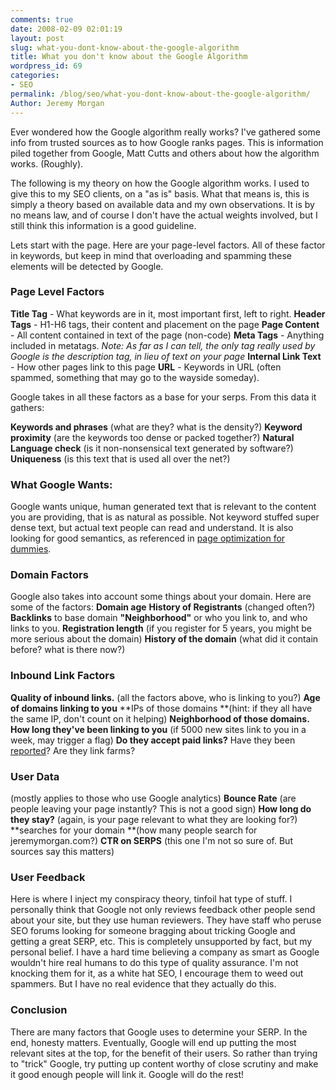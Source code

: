 ```yaml
---
comments: true
date: 2008-02-09 02:01:19
layout: post
slug: what-you-dont-know-about-the-google-algorithm
title: What you don't know about the Google Algorithm
wordpress_id: 69
categories:
- SEO
permalink: /blog/seo/what-you-dont-know-about-the-google-algorithm/
Author: Jeremy Morgan
---
```


Ever wondered how the Google algorithm really works? I've gathered some info from trusted sources as to how Google ranks pages. This is information piled together from Google, Matt Cutts and others about how the algorithm works. (Roughly). 

The following is my theory on how the Google algorithm works. I used to give this to my SEO clients, on a "as is" basis. What that means is, this is simply a theory based on available data and my own observations. It is by no means law, and of course I don't have the actual weights involved, but I still think this information is a good guideline. 
 
Lets start with the page. Here are your page-level factors. All of these factor in keywords, but keep in mind that overloading and spamming these elements will be detected by Google. 
  



### Page Level Factors


**Title Tag** - What keywords are in it, most important first, left to right. 
**Header Tags** - H1-H6 tags, their content and placement on the page 
**Page Content** - All content contained in text of the page (non-code)
**Meta Tags** - Anything included in metatags. _Note: As far as I can tell, the only tag really used by Google is the description tag, in lieu of text on your page_
**Internal Link Text** - How other pages link to this page
**URL** - Keywords in URL (often spammed, something that may go to the wayside someday).
  

Google takes in all these factors as a base for your serps. From this data it gathers:
  

**Keywords and phrases** (what are they? what is the density?)
**Keyword proximity** (are the keywords too dense or packed together?)
**Natural Language check** (is it non-nonsensical text generated by software?)
**Uniqueness** (is this text that is used all over the net?)
  



### What Google Wants: 


Google wants unique, human generated text that is relevant to the content you are providing, that is as natural as possible. Not keyword stuffed super dense text, but actual text people can read and understand. It is also looking for good semantics, as referenced in [page optimization for dummies](https://www.jeremymorgan.com/search-engine-optimization/page-optimization-for-dummies/). 
  



### Domain Factors


Google also takes into account some things about your domain. Here are some of the factors:
**Domain age**
**History of Registrants** (changed often?)
**Backlinks** to base domain
**"Neighborhood"** or who you link to, and who links to you. 
**Registration length** (if you register for 5 years, you might be more serious about the domain)
**History of the domain** (what did it contain before? what is there now?)
  


### Inbound Link Factors


**Quality of inbound links.** (all the factors above, who is linking to you?)
**Age of domains linking to you**
**IPs of those domains **(hint: if they all have the same IP, don't count on it helping)
**Neighborhood of those domains.** 
**How long they've been linking to you** (if 5000 new sites link to you in a week, may trigger a flag)
**Do they accept paid links?** Have they been [reported](http://www.mattcutts.com/blog/how-to-report-paid-links/)? 
Are they link farms? 
  



### User Data


(mostly applies to those who use Google analytics) 
**Bounce Rate** (are people leaving your page instantly? This is not a good sign) 
**How long do they stay?** (again, is your page relevant to what they are looking for?) 
**searches for your domain **(how many people search for jeremymorgan.com?)
**CTR on SERPS** (this one I'm not so sure of. But sources say this matters)
  



### User Feedback


Here is where I inject my conspiracy theory, tinfoil hat type of stuff. I personally think that Google not only reviews feedback other people send about your site, but they use human reviewers. They have staff who peruse SEO forums looking for someone bragging about tricking Google and getting a great SERP, etc. This is completely unsupported by fact, but my personal belief. I have a hard time believing a company as smart as Google wouldn't hire real humans to do this type of quality assurance. I'm not knocking them for it, as a white hat SEO, I encourage them to weed out spammers. But I have no real evidence that they actually do this. 
  



### Conclusion


There are many factors that Google uses to determine your SERP. In the end, honesty matters. Eventually, Google will end up putting the most relevant sites at the top, for the benefit of their users. So rather than trying to "trick" Google, try putting up content worthy of close scrutiny and make it good enough people will link it. Google will do the rest! 

